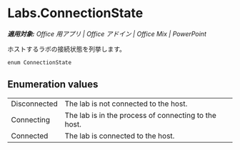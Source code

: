 ﻿
# Labs.ConnectionState

 _**適用対象:** Office 用アプリ | Office アドイン | Office Mix | PowerPoint_

ホストするラボの接続状態を列挙します。

```
enum ConnectionState
```


## Enumeration values


|||
|:-----|:-----|
|Disconnected|The lab is not connected to the host.|
|Connecting|The lab is in the process of connecting to the host.|
|Connected|The lab is connected to the host.|
